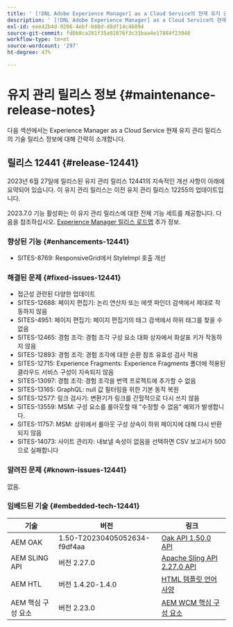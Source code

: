 ```yaml
---
title: ' [!DNL Adobe Experience Manager] as a Cloud Service의 현재 유지 관리 릴리스 정보입니다.'
description: ' [!DNL Adobe Experience Manager] as a Cloud Service의 현재 유지 관리 릴리스 정보입니다.'
exl-id: eee42b4d-9206-4ebf-b88d-d8df14c46094
source-git-commit: fd0b8ca281f35a92876f3c31baa4e17884f23948
workflow-type: tm+mt
source-wordcount: '297'
ht-degree: 47%

---
```


# 유지 관리 릴리스 정보 {#maintenance-release-notes}

다음 섹션에서는 Experience Manager as a Cloud Service 현재 유지 관리 릴리스의 기술 릴리스 정보에 대해 간략히 소개합니다.

## 릴리스 12441 {#release-12441}

2023년 6월 27일에 릴리스된 유지 관리 릴리스 12441의 지속적인 개선 사항이 아래에 요약되어 있습니다. 이 유지 관리 릴리스는 이전 유지 관리 릴리스 12255의 업데이트입니다.

2023.7.0 기능 활성화는 이 유지 관리 릴리스에 대한 전체 기능 세트를 제공합니다. 다음을 참조하십시오. [Experience Manager 릴리스 로드맵](https://experienceleague.adobe.com/docs/experience-manager-release-information/aem-release-updates/update-releases-roadmap.html) 추가 정보.

### 향상된 기능 {#enhancements-12441}

- SITES-8769: ResponsiveGrid에서 StyleImpl 호출 개선

### 해결된 문제 {#fixed-issues-12441}

- 접근성 관련된 다양한 업데이트
- SITES-12688: 페이지 편집기: 논리 연산자 또는 에셋 파인더 검색에서 제대로 작동하지 않음
- SITES-4951: 페이지 편집기: 페이지 편집기의 태그 검색에서 하위 태그를 찾을 수 없음
- SITES-12465: 경험 조각: 경험 조각 구성 요소 대화 상자에서 화살표 키가 작동하지 않음
- SITES-12893: 경험 조각: 경험 조각에 대한 순환 참조 유효성 검사 적용
- SITES-12715: Experience Fragments: Experience Fragments 폴더에 적용된 클라우드 서비스 구성이 지속되지 않음
- SITES-13097: 경험 조각: 경험 조각을 번역 프로젝트에 추가할 수 없음
- SITES-13165: GraphQL: null 값 필터링을 위한 기본 동작 복원
- SITES-12577: 링크 검사기: 변환기가 링크를 간헐적으로 다시 쓰지 않음
- SITES-13559: MSM: 구성 요소를 롤아웃할 때 &quot;수정할 수 없음&quot; 예외가 발생합니다.
- SITES-11757: MSM: 상위에서 롤아웃 구성 상속이 하위 페이지에 대해 다시 반환되지 않음
- SITES-14073: 사이트 관리자: 내보낼 속성이 없음을 선택하면 CSV 보고서가 500으로 실패합니다

### 알려진 문제 {#known-issues-12441}

없음.

### 임베드된 기술 {#embedded-tech-12441}

| 기술 | 버전 | 링크 |
|---|---|---|
| AEM OAK | 1.50-T20230405052634-f9df4aa | [Oak API 1.50.0 API](https://www.javadoc.io/doc/org.apache.jackrabbit/oak-api/1.50.0/index.html) |
| AEM SLING API | 버전 2.27.0 | [Apache Sling API 2.27.0 API](https://www.javadoc.io/doc/org.apache.sling/org.apache.sling.api/latest/index.html) |
| AEM HTL | 버전 1.4.20-1.4.0 | [HTML 템플릿 언어 사양](https://github.com/adobe/htl-spec) |
| AEM 핵심 구성 요소 | 버전 2.23.0 | [AEM WCM 핵심 구성 요소](https://github.com/adobe/aem-core-wcm-components) |
